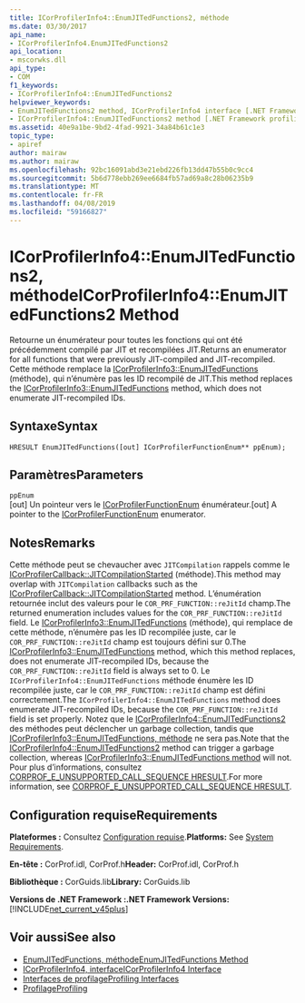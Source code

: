 ```yaml
---
title: ICorProfilerInfo4::EnumJITedFunctions2, méthode
ms.date: 03/30/2017
api_name:
- ICorProfilerInfo4.EnumJITedFunctions2
api_location:
- mscorwks.dll
api_type:
- COM
f1_keywords:
- ICorProfilerInfo4::EnumJITedFunctions2
helpviewer_keywords:
- EnumJITedFunctions2 method, ICorProfilerInfo4 interface [.NET Framework profiling]
- ICorProfilerInfo4::EnumJITedFunctions2 method [.NET Framework profiling]
ms.assetid: 40e9a1be-9bd2-4fad-9921-34a84b61c1e3
topic_type:
- apiref
author: mairaw
ms.author: mairaw
ms.openlocfilehash: 92bc16091abd3e21ebd226fb13dd47b55b0c9cc4
ms.sourcegitcommit: 5b6d778ebb269ee6684fb57ad69a8c28b06235b9
ms.translationtype: MT
ms.contentlocale: fr-FR
ms.lasthandoff: 04/08/2019
ms.locfileid: "59166827"
---
```

# <a name="icorprofilerinfo4enumjitedfunctions2-method"></a><span data-ttu-id="f20d1-102">ICorProfilerInfo4::EnumJITedFunctions2, méthode</span><span class="sxs-lookup"><span data-stu-id="f20d1-102">ICorProfilerInfo4::EnumJITedFunctions2 Method</span></span>
<span data-ttu-id="f20d1-103">Retourne un énumérateur pour toutes les fonctions qui ont été précédemment compilé par JIT et recompilées JIT.</span><span class="sxs-lookup"><span data-stu-id="f20d1-103">Returns an enumerator for all functions that were previously JIT-compiled and JIT-recompiled.</span></span> <span data-ttu-id="f20d1-104">Cette méthode remplace la [ICorProfilerInfo3::EnumJITedFunctions](../../../../docs/framework/unmanaged-api/profiling/icorprofilerinfo3-enumjitedfunctions-method.md) (méthode), qui n’énumère pas les ID recompilé de JIT.</span><span class="sxs-lookup"><span data-stu-id="f20d1-104">This method replaces the [ICorProfilerInfo3::EnumJITedFunctions](../../../../docs/framework/unmanaged-api/profiling/icorprofilerinfo3-enumjitedfunctions-method.md) method, which does not enumerate JIT-recompiled IDs.</span></span>  
  
## <a name="syntax"></a><span data-ttu-id="f20d1-105">Syntaxe</span><span class="sxs-lookup"><span data-stu-id="f20d1-105">Syntax</span></span>  
  
```  
HRESULT EnumJITedFunctions([out] ICorProfilerFunctionEnum** ppEnum);  
```  
  
## <a name="parameters"></a><span data-ttu-id="f20d1-106">Paramètres</span><span class="sxs-lookup"><span data-stu-id="f20d1-106">Parameters</span></span>  
 `ppEnum`  
 <span data-ttu-id="f20d1-107">[out] Un pointeur vers le [ICorProfilerFunctionEnum](../../../../docs/framework/unmanaged-api/profiling/icorprofilerfunctionenum-interface.md) énumérateur.</span><span class="sxs-lookup"><span data-stu-id="f20d1-107">[out] A pointer to the [ICorProfilerFunctionEnum](../../../../docs/framework/unmanaged-api/profiling/icorprofilerfunctionenum-interface.md) enumerator.</span></span>  
  
## <a name="remarks"></a><span data-ttu-id="f20d1-108">Notes</span><span class="sxs-lookup"><span data-stu-id="f20d1-108">Remarks</span></span>  
 <span data-ttu-id="f20d1-109">Cette méthode peut se chevaucher avec `JITCompilation` rappels comme le [ICorProfilerCallback::JITCompilationStarted](../../../../docs/framework/unmanaged-api/profiling/icorprofilercallback-jitcompilationstarted-method.md) (méthode).</span><span class="sxs-lookup"><span data-stu-id="f20d1-109">This method may overlap with `JITCompilation` callbacks such as the [ICorProfilerCallback::JITCompilationStarted](../../../../docs/framework/unmanaged-api/profiling/icorprofilercallback-jitcompilationstarted-method.md) method.</span></span> <span data-ttu-id="f20d1-110">L’énumération retournée inclut des valeurs pour le `COR_PRF_FUNCTION::reJitId` champ.</span><span class="sxs-lookup"><span data-stu-id="f20d1-110">The returned enumeration includes values for the `COR_PRF_FUNCTION::reJitId` field.</span></span> <span data-ttu-id="f20d1-111">Le [ICorProfilerInfo3::EnumJITedFunctions](../../../../docs/framework/unmanaged-api/profiling/icorprofilerinfo3-enumjitedfunctions-method.md) (méthode), qui remplace de cette méthode, n’énumère pas les ID recompilée juste, car le `COR_PRF_FUNCTION::reJitId` champ est toujours défini sur 0.</span><span class="sxs-lookup"><span data-stu-id="f20d1-111">The [ICorProfilerInfo3::EnumJITedFunctions](../../../../docs/framework/unmanaged-api/profiling/icorprofilerinfo3-enumjitedfunctions-method.md) method, which this method replaces, does not enumerate JIT-recompiled IDs, because the `COR_PRF_FUNCTION::reJitId` field is always set to 0.</span></span> <span data-ttu-id="f20d1-112">Le `ICorProfilerInfo4::EnumJITedFunctions` méthode énumère les ID recompilée juste, car le `COR_PRF_FUNCTION::reJitId` champ est défini correctement.</span><span class="sxs-lookup"><span data-stu-id="f20d1-112">The `ICorProfilerInfo4::EnumJITedFunctions` method does enumerate JIT-recompiled IDs, because the `COR_PRF_FUNCTION::reJitId` field is set properly.</span></span> <span data-ttu-id="f20d1-113">Notez que le [ICorProfilerInfo4::EnumJITedFunctions2](../../../../docs/framework/unmanaged-api/profiling/icorprofilerinfo4-enumjitedfunctions2-method.md) des méthodes peut déclencher un garbage collection, tandis que [ICorProfilerInfo3::EnumJITedFunctions, méthode](../../../../docs/framework/unmanaged-api/profiling/icorprofilerinfo3-enumjitedfunctions-method.md) ne sera pas.</span><span class="sxs-lookup"><span data-stu-id="f20d1-113">Note that the [ICorProfilerInfo4::EnumJITedFunctions2](../../../../docs/framework/unmanaged-api/profiling/icorprofilerinfo4-enumjitedfunctions2-method.md) method can trigger a garbage collection, whereas [ICorProfilerInfo3::EnumJITedFunctions method](../../../../docs/framework/unmanaged-api/profiling/icorprofilerinfo3-enumjitedfunctions-method.md) will not.</span></span>  <span data-ttu-id="f20d1-114">Pour plus d’informations, consultez [CORPROF_E_UNSUPPORTED_CALL_SEQUENCE HRESULT](../../../../docs/framework/unmanaged-api/profiling/corprof-e-unsupported-call-sequence-hresult.md).</span><span class="sxs-lookup"><span data-stu-id="f20d1-114">For more information, see [CORPROF_E_UNSUPPORTED_CALL_SEQUENCE HRESULT](../../../../docs/framework/unmanaged-api/profiling/corprof-e-unsupported-call-sequence-hresult.md).</span></span>  
  
## <a name="requirements"></a><span data-ttu-id="f20d1-115">Configuration requise</span><span class="sxs-lookup"><span data-stu-id="f20d1-115">Requirements</span></span>  
 <span data-ttu-id="f20d1-116">**Plateformes :** Consultez [Configuration requise](../../../../docs/framework/get-started/system-requirements.md).</span><span class="sxs-lookup"><span data-stu-id="f20d1-116">**Platforms:** See [System Requirements](../../../../docs/framework/get-started/system-requirements.md).</span></span>  
  
 <span data-ttu-id="f20d1-117">**En-tête :** CorProf.idl, CorProf.h</span><span class="sxs-lookup"><span data-stu-id="f20d1-117">**Header:** CorProf.idl, CorProf.h</span></span>  
  
 <span data-ttu-id="f20d1-118">**Bibliothèque :** CorGuids.lib</span><span class="sxs-lookup"><span data-stu-id="f20d1-118">**Library:** CorGuids.lib</span></span>  
  
 **<span data-ttu-id="f20d1-119">Versions de .NET Framework :</span><span class="sxs-lookup"><span data-stu-id="f20d1-119">.NET Framework Versions:</span></span>** [!INCLUDE[net_current_v45plus](../../../../includes/net-current-v45plus-md.md)]  
  
## <a name="see-also"></a><span data-ttu-id="f20d1-120">Voir aussi</span><span class="sxs-lookup"><span data-stu-id="f20d1-120">See also</span></span>

- [<span data-ttu-id="f20d1-121">EnumJITedFunctions, méthode</span><span class="sxs-lookup"><span data-stu-id="f20d1-121">EnumJITedFunctions Method</span></span>](../../../../docs/framework/unmanaged-api/profiling/icorprofilerinfo3-enumjitedfunctions-method.md)
- [<span data-ttu-id="f20d1-122">ICorProfilerInfo4, interface</span><span class="sxs-lookup"><span data-stu-id="f20d1-122">ICorProfilerInfo4 Interface</span></span>](../../../../docs/framework/unmanaged-api/profiling/icorprofilerinfo4-interface.md)
- [<span data-ttu-id="f20d1-123">Interfaces de profilage</span><span class="sxs-lookup"><span data-stu-id="f20d1-123">Profiling Interfaces</span></span>](../../../../docs/framework/unmanaged-api/profiling/profiling-interfaces.md)
- [<span data-ttu-id="f20d1-124">Profilage</span><span class="sxs-lookup"><span data-stu-id="f20d1-124">Profiling</span></span>](../../../../docs/framework/unmanaged-api/profiling/index.md)
